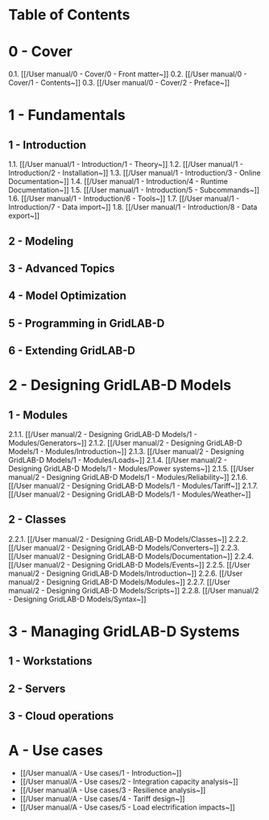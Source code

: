 # Table of Contents

# 0 - Cover
  0.1. [[/User manual/0 - Cover/0 - Front matter~]]
  0.2. [[/User manual/0 - Cover/1 - Contents~]]
  0.3. [[/User manual/0 - Cover/2 - Preface~]]

# 1 - Fundamentals

## 1 - Introduction

  1.1. [[/User manual/1 - Introduction/1 - Theory~]]
  1.2. [[/User manual/1 - Introduction/2 - Installation~]]
  1.3. [[/User manual/1 - Introduction/3 - Online Documentation~]]
  1.4. [[/User manual/1 - Introduction/4 - Runtime Documentation~]]
  1.5. [[/User manual/1 - Introduction/5 - Subcommands~]]
  1.6. [[/User manual/1 - Introduction/6 - Tools~]]
  1.7. [[/User manual/1 - Introduction/7 - Data import~]]
  1.8. [[/User manual/1 - Introduction/8 - Data export~]]

## 2 - Modeling

## 3 - Advanced Topics

## 4 - Model Optimization

## 5 - Programming in GridLAB-D

## 6 - Extending GridLAB-D

# 2 - Designing GridLAB-D Models

## 1 - Modules
  2.1.1. [[/User manual/2 - Designing GridLAB-D Models/1 - Modules/Generators~]]
  2.1.2. [[/User manual/2 - Designing GridLAB-D Models/1 - Modules/Introduction~]]
  2.1.3. [[/User manual/2 - Designing GridLAB-D Models/1 - Modules/Loads~]]
  2.1.4. [[/User manual/2 - Designing GridLAB-D Models/1 - Modules/Power systems~]]
  2.1.5. [[/User manual/2 - Designing GridLAB-D Models/1 - Modules/Reliability~]]
  2.1.6. [[/User manual/2 - Designing GridLAB-D Models/1 - Modules/Tariff~]]
  2.1.7. [[/User manual/2 - Designing GridLAB-D Models/1 - Modules/Weather~]]

## 2 - Classes
  2.2.1. [[/User manual/2 - Designing GridLAB-D Models/Classes~]]
  2.2.2. [[/User manual/2 - Designing GridLAB-D Models/Converters~]]
  2.2.3. [[/User manual/2 - Designing GridLAB-D Models/Documentation~]]
  2.2.4. [[/User manual/2 - Designing GridLAB-D Models/Events~]]
  2.2.5. [[/User manual/2 - Designing GridLAB-D Models/Introduction~]]
  2.2.6. [[/User manual/2 - Designing GridLAB-D Models/Modules~]]
  2.2.7. [[/User manual/2 - Designing GridLAB-D Models/Scripts~]]
  2.2.8. [[/User manual/2 - Designing GridLAB-D Models/Syntax~]]

# 3 - Managing GridLAB-D Systems

## 1 - Workstations

## 2 - Servers

## 3 - Cloud operations

# A - Use cases
  - [[/User manual/A - Use cases/1 - Introduction~]]
  - [[/User manual/A - Use cases/2 - Integration capacity analysis~]]
  - [[/User manual/A - Use cases/3 - Resilience analysis~]]
  - [[/User manual/A - Use cases/4 - Tariff design~]]
  - [[/User manual/A - Use cases/5 - Load electrification impacts~]]

